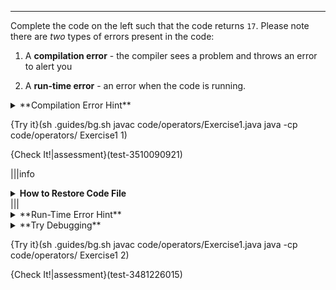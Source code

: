 ---

Complete the code on the left such that the code returns `17`. Please note there are *two* types of errors present in the code:

1) A **compilation error** - the compiler sees a problem and throws an error to alert you

2) A **run-time error** - an error when the code is running.

<details><summary>**Compilation Error Hint**</summary>An example of a compile error would be `int number = "this is not an int";`</details>

{Try it}(sh .guides/bg.sh javac code/operators/Exercise1.java java -cp code/operators/ Exercise1 1)


{Check It!|assessment}(test-3510090921)

|||info
<details><summary><b>How to Restore Code File</b></summary>
If you make too many changes to the code on the left and want to start over, click on the gear in the top-right and select "Restore current files" ![.guides/img/restore](.guides/img/restore.png)
</details>
|||

<details><summary>**Run-Time Error Hint**</summary>Once you fix the compilation error, you will see the code output does not match what the exercise asks for.</details>

<details><summary>**Try Debugging**</summary>Debugging is a set of practices used to remove bugs. One way is to print out useful information. Try printing out what the variables *should* be to get to 17: $a = 17 - \frac{b-8/2}{3}$ <br> $b = 17 - a * 3 + \frac{8}{2}$</details>

{Try it}(sh .guides/bg.sh javac code/operators/Exercise1.java java -cp code/operators/ Exercise1 2)

{Check It!|assessment}(test-3481226015)
